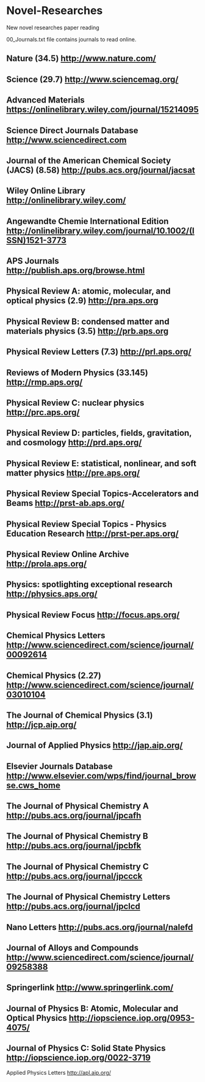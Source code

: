 # Novel-Researches
New novel researches paper reading

00_Journals.txt file contains journals to read online.

Nature (34.5)
http://www.nature.com/
----------------------
Science (29.7)
http://www.sciencemag.org/
---------------------------------------
Advanced Materials
https://onlinelibrary.wiley.com/journal/15214095
------------------------------------------------
Science Direct Journals Database
http://www.sciencedirect.com
-------------------------------
Journal of the American Chemical Society (JACS) (8.58)
http://pubs.acs.org/journal/jacsat
-----------------------------------
Wiley Online Library
http://onlinelibrary.wiley.com/
---------------------------------------
Angewandte Chemie International Edition
http://onlinelibrary.wiley.com/journal/10.1002/(ISSN)1521-3773
-------------------------------------
APS Journals
http://publish.aps.org/browse.html
--------------------------------------
Physical Review A: atomic, molecular, and optical physics (2.9)
http://pra.aps.org
--------------------------
Physical Review B: condensed matter and materials physics (3.5)
http://prb.aps.org
---------------------------
Physical Review Letters (7.3)
http://prl.aps.org/
--------------------------------
Reviews of Modern Physics (33.145)
http://rmp.aps.org/
-------------------------
Physical Review C: nuclear physics
http://prc.aps.org/
---------------------------
Physical Review D: particles, fields, gravitation, and cosmology
http://prd.aps.org/
--------------------------
Physical Review E: statistical, nonlinear, and soft matter physics
http://pre.aps.org/
-------------------------
Physical Review Special Topics-Accelerators and Beams
http://prst-ab.aps.org/
-------------------------------
Physical Review Special Topics - Physics Education Research
http://prst-per.aps.org/
----------------------------------
Physical Review Online Archive
http://prola.aps.org/
-----------------------------------------
Physics: spotlighting exceptional research
http://physics.aps.org/
---------------------------------------
Physical Review Focus
http://focus.aps.org/
----------------------------------------
Chemical Physics Letters
http://www.sciencedirect.com/science/journal/00092614
-----------------------------------------
Chemical Physics (2.27)
http://www.sciencedirect.com/science/journal/03010104
-----------------------------------
The Journal of Chemical Physics (3.1)
http://jcp.aip.org/
--------------------------------------
Journal of Applied Physics
http://jap.aip.org/
----------------------------------------------------------
Elsevier Journals Database
http://www.elsevier.com/wps/find/journal_browse.cws_home
---------------------------------------------------------
The Journal of Physical Chemistry A
http://pubs.acs.org/journal/jpcafh
-----------------------------------
The Journal of Physical Chemistry B
http://pubs.acs.org/journal/jpcbfk
------------------------------------
The Journal of Physical Chemistry C
http://pubs.acs.org/journal/jpccck
-------------------------------------
The Journal of Physical Chemistry Letters
http://pubs.acs.org/journal/jpclcd
-----------------------------------------
Nano Letters
http://pubs.acs.org/journal/nalefd
------------------------------------------
Journal of Alloys and Compounds 
http://www.sciencedirect.com/science/journal/09258388
-------------------------------------------------------
Springerlink
http://www.springerlink.com/
-------------------------------------------------------
Journal of Physics B: Atomic, Molecular and Optical Physics
http://iopscience.iop.org/0953-4075/
-----------------------------------------
Journal of Physics C: Solid State Physics
http://iopscience.iop.org/0022-3719
-----------------------------------------
Applied Physics Letters
http://apl.aip.org/
